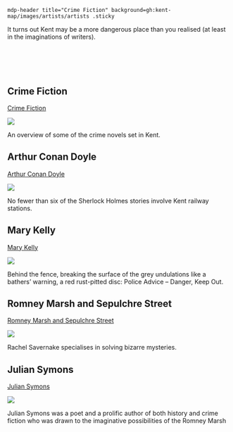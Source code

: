 `mdp-header title="Crime Fiction" background=gh:kent-map/images/artists/artists .sticky`

It turns out Kent may be a more dangerous place than you realised (at least in the imaginations of writers).

# &nbsp; 
<param class="cards">

## Crime Fiction

[Crime Fiction](/crime/crime-overview)

![](https://raw.githubusercontent.com/kent-map/images/main/thumbnails/crime_Crime_Fiction.jpg)

An overview of some of the crime novels set in Kent.

## Arthur Conan Doyle

[Arthur Conan Doyle](/19c/19c-conan-doyle)

![](https://raw.githubusercontent.com/kent-map/images/main/thumbnails/crime_Arthur_Conan_Doyle.jpg)

No fewer than six of the Sherlock Holmes stories involve Kent railway stations.

## Mary Kelly

[Mary Kelly](/20c/20c-kelly-biography/)

![](https://raw.githubusercontent.com/kent-map/images/main/thumbnails/crime_Mary_Kelly.jpg)

Behind the fence, breaking the surface of the grey undulations like a bathers’ warning, a red rust-pitted disc: Police Advice – Danger, Keep Out.

## Romney Marsh and Sepulchre Street

[Romney Marsh and Sepulchre Street](/21c/21c-edwards-sepulchre-street/)

![](https://raw.githubusercontent.com/kent-map/images/main/thumbnails/crime_Romney_Marsh_and_Sepulchre_Street.jpg)

Rachel Savernake specialises in solving bizarre mysteries.

## Julian Symons

[Julian Symons](/20c/20c-symons-biography)

![](https://raw.githubusercontent.com/kent-map/images/main/thumbnails/crime_Julian_Symons.jpg)

Julian Symons was a poet and a prolific author of both history and crime fiction who was drawn to the imaginative possibilities of the Romney Marsh


